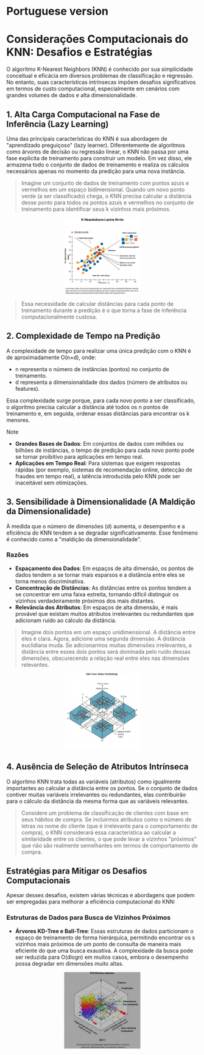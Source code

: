 # Portuguese version


# Considerações Computacionais do KNN: Desafios e Estratégias

O algoritmo K-Nearest Neighbors (KNN) é conhecido por sua simplicidade conceitual e eficácia em diversos problemas de classificação e regressão. No entanto, suas características intrínsecas impõem desafios significativos em termos de custo computacional, especialmente em cenários com grandes volumes de dados e alta dimensionalidade.

## 1. Alta Carga Computacional na Fase de Inferência (Lazy Learning)

Uma das principais características do KNN é sua abordagem de "aprendizado preguiçoso" (lazy learner). Diferentemente de algoritmos como árvores de decisão ou regressão linear, o KNN não passa por uma fase explícita de treinamento para construir um modelo. Em vez disso, ele armazena todo o conjunto de dados de treinamento e realiza os cálculos necessários apenas no momento da predição para uma nova instância.


>Imagine um conjunto de dados de treinamento com pontos azuis e vermelhos em um espaço bidimensional. Quando um novo ponto verde (a ser classificado) chega, o KNN precisa calcular a distância desse ponto para todos os pontos azuis e vermelhos no conjunto de treinamento para identificar seus k vizinhos mais próximos.

<div align="center">
  <img src="./Figures/LazyLearning.jpeg" alt="initial-banner" width="200">
</div>

>Essa necessidade de calcular distâncias para cada ponto de treinamento durante a predição é o que torna a fase de inferência computacionalmente custosa.

## 2. Complexidade de Tempo na Predição

A complexidade de tempo para realizar uma única predição com o KNN é de aproximadamente O(n×d), onde:

- n representa o número de instâncias (pontos) no conjunto de treinamento.
- d representa a dimensionalidade dos dados (número de atributos ou features).

Essa complexidade surge porque, para cada novo ponto a ser classificado, o algoritmo precisa calcular a distância até todos os n pontos de treinamento e, em seguida, ordenar essas distâncias para encontrar os k menores.

> [!NOTE]
>- **Grandes Bases de Dados**: Em conjuntos de dados com milhões ou bilhões de instâncias, o tempo de predição para cada novo ponto pode se tornar proibitivo para aplicações em tempo real.
>- **Aplicações em Tempo Real**: Para sistemas que exigem respostas rápidas (por exemplo, sistemas de recomendação online, detecção de fraudes em tempo real), a latência introduzida pelo KNN pode ser inaceitável sem otimizações.

## 3. Sensibilidade à Dimensionalidade (A Maldição da Dimensionalidade)

À medida que o número de dimensões (d) aumenta, o desempenho e a eficiência do KNN tendem a se degradar significativamente. Esse fenômeno é conhecido como a "maldição da dimensionalidade".

### Razões

- **Espaçamento dos Dados**: Em espaços de alta dimensão, os pontos de dados tendem a se tornar mais esparsos e a distância entre eles se torna menos discriminativa.
- **Concentração de Distâncias**: As distâncias entre os pontos tendem a se concentrar em uma faixa estreita, tornando difícil distinguir os vizinhos verdadeiramente próximos dos mais distantes.
- **Relevância dos Atributos**: Em espaços de alta dimensão, é mais provável que existam muitos atributos irrelevantes ou redundantes que adicionam ruído ao cálculo da distância.

>Imagine dois pontos em um espaço unidimensional. A distância entre eles é clara. Agora, adicione uma segunda dimensão. A distância euclidiana muda. Se adicionarmos muitas dimensões irrelevantes, a distância entre esses dois pontos será dominada pelo ruído dessas dimensões, obscurecendo a relação real entre eles nas dimensões relevantes.

<div align="center">
  <img src="./Figures/PartDate.jpeg" alt="initial-banner" width="200">
</div>

## 4. Ausência de Seleção de Atributos Intrínseca

O algoritmo KNN trata todas as variáveis (atributos) como igualmente importantes ao calcular a distância entre os pontos. Se o conjunto de dados contiver muitas variáveis irrelevantes ou redundantes, elas contribuirão para o cálculo da distância da mesma forma que as variáveis relevantes.

>Considere um problema de classificação de clientes com base em seus hábitos de compra. Se incluirmos atributos como o número de letras no nome do cliente (que é irrelevante para o comportamento de compra), o KNN considerará essa característica ao calcular a similaridade entre os clientes, o que pode levar a vizinhos "próximos" que não são realmente semelhantes em termos de comportamento de compra.

## Estratégias para Mitigar os Desafios Computacionais

Apesar desses desafios, existem várias técnicas e abordagens que podem ser empregadas para melhorar a eficiência computacional do KNN:

### Estruturas de Dados para Busca de Vizinhos Próximos

- **Árvores KD-Tree e Ball-Tree**: Essas estruturas de dados particionam o espaço de treinamento de forma hierárquica, permitindo encontrar os s vizinhos mais próximos de um ponto de consulta de maneira mais eficiente do que uma busca exaustiva. A complexidade da busca pode ser reduzida para O(dlogn) em muitos casos, embora o desempenho possa degradar em dimensões muito altas.

<div align="center">
  <img src="./Figures/ReduDimen.jpeg" alt="initial-banner" width="200">
</div>